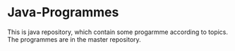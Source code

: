# Java-Programmes
This is java repository, which contain some progarmme according to topics.
The programmes are in the master repository.
